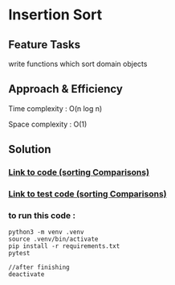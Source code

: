 # Insertion Sort

## Feature Tasks

write functions which sort domain objects

## Approach & Efficiency

Time complexity : O(n log n) 

Space complexity : O(1)

## Solution

### [Link to code (sorting Comparisons) ](./../sortingComparisons/sortingComparisons/sortingComparisons.py)

### [Link to test code (sorting Comparisons) ](./../sortingComparisons/tests/test_sortingComparisons.py)


### to run this code :
    python3 -m venv .venv
    source .venv/bin/activate
    pip install -r requirements.txt
    pytest

    //after finishing 
    deactivate